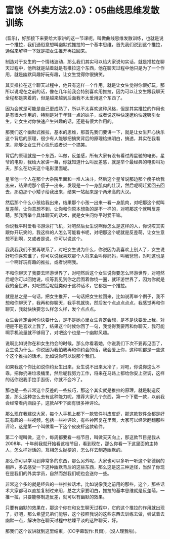 # 富饶《外卖方法2.0》：05曲线思维发散训练

(音乐)，好那接下来要给大家讲的这一节课呢，叫做曲线思维发散训练，也就是说一个推拉，我们通俗意想叫幽默式推拉的一个基本思维，首先我们说到这个推拉，通俗来解释一下就是把女生推开再拉回来。

制造对于女生的一个情绪波动，那么我们其实可以给大家说句实话，就是推拉在聊天过程中，他所就是站着就是有推拉这个东西，他在聊天过程中他只是为了一个作用，就是幽默风趣好玩有趣，让女生觉得你很搞笑。

其实推拉在这个聊天过程中，他只有这样一个作用，就是让女生觉得你很好玩，那所以说呢在之前的话，像在几年前我会特别喜欢用推拉，因为可以让女生跟我聊天全程都是笑着的，但是越来越到后面我不太爱用这个东西了。

因为会就是可能是自己更成熟了，所以不太喜欢这种风格，但是其实推拉的作用也是有很大作用的，特别是对于年轻一点的妹子，或者说这种快速邀约快速吸引女生，让女生对你快速产生兴趣的话，还是有很大作用的。

那我们这个幽默式推拉，基本的思维，那首先我们要讲一下，就是让女生开心快乐这个背后的原理，很少有人能够把搞笑背后的原理给搞明白，搞透，其实在我看来，能够让女生开心快乐或者说一个搞笑。

背后的原理就是一个东西，叫做，反差感，所有大家有没有看过周星驰的电影，星爷的电影，我给大家讲一幕，你就知道什么叫反差感，就是举个最经典的电影叫功夫，那么在功夫这个电影里面呢。

星爷他一个人在那个大杂院里面和一堆人决斗，然后这个星爷说那边那个瘦子给我出来，结果呢那个瘦子一出来，发现是一个一身肌肉的壮汉，然后呢啊赶紧回去回去，那边那个小矮子给我出来，结果一站起来是个两米高的大汉。

然后那个什么小孩给我出来，结果那个小孩一出来一看一身肌肉，对吧那这个就叫反差萌，让你意想不到，让你和你原本想象的是不一样的，对吧那这个就叫反差萌，那我再举个具体聊天的话术，就是女生问你平时爱干嘛。

你说我平时爱看书游泳打飞机，对吧然后女生说啊你怎么是这样的人，你说哎其实跟你开玩笑的，我这样的人怎么可能看书呢，对吧那这个呢就是反差萌，让女生意想不到啊，又或者是说，你可以说这个。

我我我我们不要再联系了，对吧女生说为什么，你说因为我喜欢上别人了，女生说好吧你喜欢谁了，你可以说我喜欢那个人将来会叫你妈妈，叫我爸爸，对吧这也是一个啊好玩有趣的推拉，或者说啊我。

不和你聊天了我要去环游世界了，对吧然后这个女生说你要怎么环游世界，对吧然后呢你可以回她说，哎等我见到你之后围着你绕一圈，就环游世界了，因为你就是我的全世界，对吧然后呢就类似于这种话术，它都是一个推拉。

就是总之是一句话，把女生推开，一句话把女生拉回来，比如说再举个例子，我不想和你聊天了，我再和你聊天，我手机就快，然后发个点点点点点，我感觉再和你聊天，我就快快要怎么样怎么样，发个点点点。

女生会肯定会问你快要什么，是不是她心里女生肯定会想，是不是快要爱上我，对吧是不是喜欢上我了，结果这个时候你回了一句，我觉得我要再和你聊天，我可能啊手机流量就不够用了，对吧这个也是一个幽默风趣。

说啊比如说你在和女生约会的时候，那么你看着她，你说我们下次不要再见面了，女生说为什么，你说因为我怕我再和你约会的话，我会爱上你，这种呢都是一些这个这个推拉的话术，比如说你可以说那个我们。

如果我这个你比如说你约女生出来，女生说不出来太冷了，对吧，你说你这么不乖，把你扔进垃圾桶里，然后呢我努力工作，将来在马路上都给你安上空调，这样的话你跟我手拉手逛街，你就不会冷了。

那也是一些非常这个反差的一些技巧，那这个其实就是推拉的原理，就是制造反差，那么这种怎么去有这种能力呢，推荐大家几个东西，第一个下载一款，以前我会经常看内涵段子，这款APP下面有很多神评论。

那么现在我建议大家，每个人手机上都下一款软件叫皮皮虾，那这款软件全都是好玩有趣的一些视频，包括一些神评论，有些神回复在里面，大家可以经常翻翻那些评论，这是第一个叫做看一下这个皮皮虾这款软件。

第二个呢叫做，这个，每周都要看一档节目，叫做天天向上，那这款节目是我从2008年，十年前我就开始看这档节目，看到现在，那么你看一下这里面的主持人，怎么样对话的，互相怎么抛梗的，怎么样去制造幽默的。

那么你可以学习到非常多的东西，那么另外呢，大家也可以多听一听这个郭德纲的相声，多去感受一下这种幽默背后的这些东西，那么这是这三种途径，当然了你现在是我们的外卖学员，自然而然我们呢也会送你一些。

非常这个多的就是经典的一些推拉话术，比如说像我之前用的那些，这个，那些话术大家都可以直接复制过来用，总之大家要明白，推拉的基本思维就是反差萌，一推一拉，只要能够制造反差，就可以有幽默的效果。

只要有幽默的效果在，那这个你在和女生聊天过程中，它的这个推拉的作用就出现了，好吧，那么希望兄弟们能够，这个按照我说的这些东西去训练去做，尝试着去幽默一点，解决你在聊天过程中枯燥平淡的这种聊天，好。

那我们这个议讲就到这里结束，(CC字幕製作:貝爾)，(沒人理我啦)。